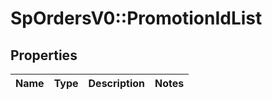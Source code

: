 # SpOrdersV0::PromotionIdList

## Properties
Name | Type | Description | Notes
------------ | ------------- | ------------- | -------------

